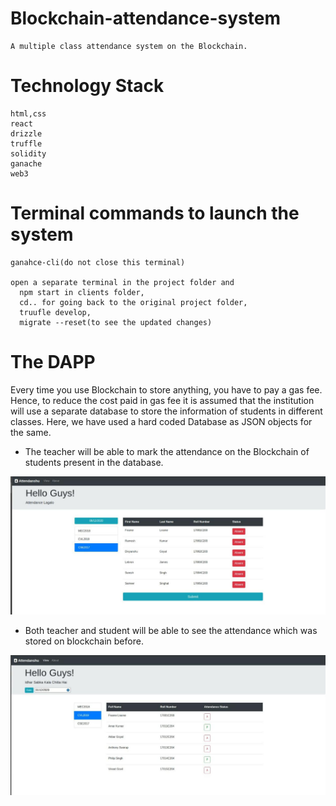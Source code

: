 # Blockchain-attendance-system
    A multiple class attendance system on the Blockchain.
  
# Technology Stack
    html,css
    react
    drizzle
    truffle
    solidity
    ganache
    web3
  
 # Terminal commands to launch the system
    ganahce-cli(do not close this terminal)
    
    open a separate terminal in the project folder and
      npm start in clients folder,
      cd.. for going back to the original project folder,
      truufle develop,
      migrate --reset(to see the updated changes)
      
 # The DAPP
Every time you use Blockchain to store anything, you have to pay a gas fee. Hence, to reduce the cost paid in gas fee it is assumed that the institution will use a separate database to store the information of students in different classes. Here, we have used a hard coded Database as JSON objects for the same.
* The teacher will be able to mark the attendance on the Blockchain of students present in the database.

![](images/Mark_Attendance.jpeg)

* Both teacher and student will be able to see the attendance which was stored on blockchain before.

![](images/View_Attendance.jpeg)

